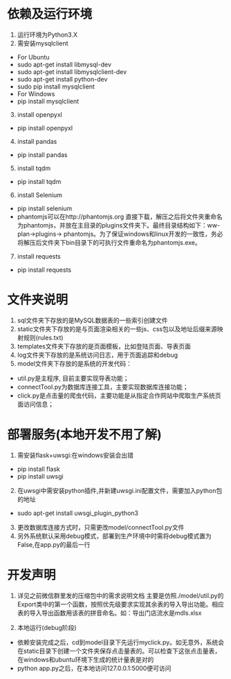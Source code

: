 # 依赖及运行环境
1. 运行环境为Python3.X
2. 需安装mysqlclient
  - For Ubuntu
  - sudo apt-get install libmysql-dev
  - sudo apt-get install libmysqlclient-dev
  - sudo apt-get install python-dev
  - sudo pip install mysqlclient
  - For Windows
  - pip install mysqlclient
3. install openpyxl
  - pip install openpyxl
4. install pandas
  - pip install pandas
5. install tqdm
  - pip install tqdm
6. install Selenium
  - pip install selenium
  - phantomjs可以在http://phantomjs.org 直接下载，解压之后将文件夹重命名为phantomjs，并放在主目录的plugins文件夹下。最终目录结构如下：ww-plan->plugins-> phantomjs。为了保证windows和linux开发的一致性，务必将解压后文件夹下bin目录下的可执行文件重命名为phantomjs.exe。
 7. install requests
  - pip install requests

# 文件夹说明
1. sql文件夹下存放的是MySQL数据表的一些索引创建文件
2. static文件夹下存放的是与页面渲染相关的一些js、css包以及地址后缀来源映射规则(rules.txt)
3. templates文件夹下存放的是页面模板，比如登陆页面、导表页面
4. log文件夹下存放的是系统访问日志，用于页面追踪和debug
5. model文件夹下存放的是系统的开发代码：
  - util.py是主程序, 目前主要实现导表功能；
  - connectTool.py为数据库连接工具，主要实现数据库连接功能；
  - click.py是点击量的爬虫代码，主要功能是从指定合作网站中爬取生产系统页面访问信息；

# 部署服务(本地开发不用了解)
1. 需安装flask+uwsgi:在windows安装会出错
  - pip install flask
  - pip install uwsgi
 
2. 在uwsgi中需安装python插件,并新建uwsgi.ini配置文件，需要加入python包的地址
  - sudo apt-get install uwsgi_plugin_python3 
3. 更改数据库连接方式时，只需更改model/connectTool.py文件
4. 另外系统默认采用debug模式，部署到生产环境中时需将debug模式置为False,在app.py的最后一行

# 开发声明
1. 详见之前微信群里发的压缩包中的需求说明文档
主要是仿照./model/util.py的Export类中的第一个函数，按照优先级要求实现其余表的导入导出功能。相应表的导入导出函数用该表的拼音命名。如：导出门店流水是mdls.xlsx

2. 本地运行(debug阶段)
  - 依赖安装完成之后，cd到model目录下先运行myclick.py。如无意外，系统会在static目录下创建一个文件夹保存点击量表的。可以检查下这张点击量表，在windows和ubuntu环境下生成的统计量表是对的
  - python app.py之后，在本地访问127.0.0.1:5000便可访问